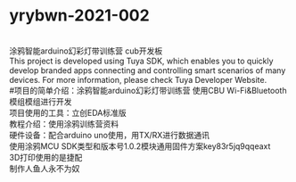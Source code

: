 # yrybwn-2021-002
<br>涂鸦智能arduino幻彩灯带训练营 cub开发板
<br>This project is developed using Tuya SDK, which enables you to quickly develop branded apps connecting and controlling smart scenarios of many devices. For more information, please check Tuya Developer Website.
<br>#项目的简单介绍：涂鸦智能arduino幻彩灯带训练营 使用CBU Wi-Fi&Bluetooth 模组模组进行开发
<br>项目使用的工具：立创EDA标准版
<br>教程介绍：使用涂鸦训练营资料
<br>硬件设备：配合arduino uno使用，用TX/RX进行数据通讯
<br>使用涂鸦MCU SDK类型和版本号1.0.2模块通用固件方案key83r5jq9qqeaxt
<br>3D打印使用的是捷配
<br>制作人鱼人永不为奴
